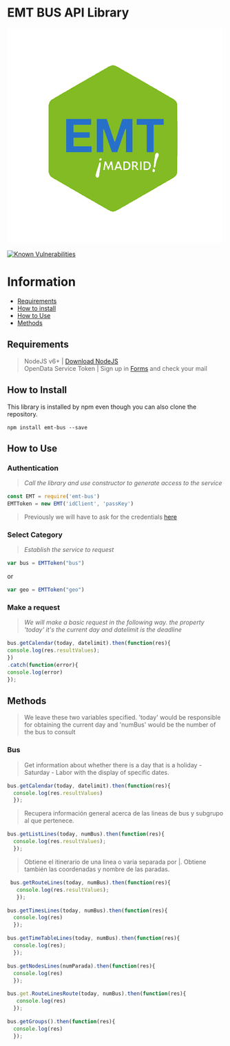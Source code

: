 # EMT BUS API Library  

![EMT BUS](/img/emt-bus_logo.png)

[![Known Vulnerabilities](https://snyk.io/test/github/lorengamboa/emt-bus/badge.svg)](https://snyk.io/test/github/lorengamboa/emt-bus)  
# Information  
* [Requirements](https://github.com/DestroyerIV/TelegramBot-nodejs/blob/master/readme.md#requirements)
* [How to install](https://github.com/DestroyerIV/TelegramBot-nodejs/blob/master/readme.md#how-to-install)  
* [How to Use](https://github.com/DestroyerIV/TelegramBot-nodejs/blob/master/readme.md#how-to-use)  
* [Methods]()  


## Requirements
> NodeJS v6+ | [Download NodeJS](https://nodejs.org/es/)  
> OpenData Service Token | Sign up in [Forms](http://opendata.emtmadrid.es/Formulario) and check your mail

## How to Install
This library is installed by npm even though you can also clone the repository.
>   
```  
npm install emt-bus --save  
```

## How to Use
   ### Authentication  
  > *Call the library and use constructor to generate access to the service*  
  ```js
  const EMT = require('emt-bus')
  EMTToken = new EMT('idClient', 'passKey')
```  

   > Previously we will have to ask for the credentials [here](https://github.com/DestroyerIV/TelegramBot-nodejs/blob/master/readme.md#requirements)
   ### Select Category  
  > *Establish the service to request*  
   ```js
   var bus = EMTToken("bus")
   ```  
   or  
   ```js
   var geo = EMTToken("geo")  
   ```  
   
   ### Make a request  
  > *We will make a basic request in the following way. the property 'today' it's the current day and datelimit is the deadline*  
   ```js
bus.getCalendar(today, datelimit).then(function(res){  
console.log(res.resultValues);  
})  
   .catch(function(error){  
console.log(error)  
});
```
   ## Methods
   > We leave these two variables specified. 'today' would be responsible for obtaining the current day and 'numBus' would be the number of the bus to consult
   ### Bus   
   > Get information about whether there is a day that is a holiday - Saturday - Labor with the display of specific dates.
   ```js
   bus.getCalendar(today, datelimit).then(function(res){  
     console.log(res.resultValues)
     });
```  
   > Recupera información general acerca de las lineas de bus y subgrupo al que pertenece.
   ```js  
   bus.getListLines(today, numBus).then(function(res){  
     console.log(res.resultValues);
     });  
```  
   > Obtiene el itinerario de una linea o varia separada por |. Obtiene también las coordenadas y nombre de las paradas.
   ```js
    bus.getRouteLines(today, numBus).then(function(res){  
      console.log(res.resultValues);
      });  
```     
    
   ```js
   bus.getTimesLines(today, numBus).then(function(res){  
     console.log(res)
     });  
```     
     
   ```js
   bus.getTimeTableLines(today, numBus).then(function(res){  
     console.log(res);
     });  
```     
   ```js
   bus.getNodesLines(numParada).then(function(res){  
     console.log(res)
     });  
```
   ```js
   bus.get.RouteLinesRoute(today, numBus).then(function(res){  
      console.log(res)  
     });  
```
   ```js
   bus.getGroups().then(function(res){  
     console.log(res)
     });  
```
   
